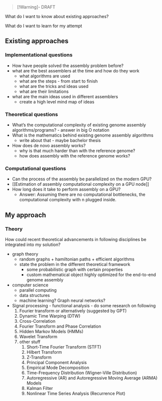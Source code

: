 >[!Warning]- DRAFT

What do I want to know about existing approaches?

What do I want to learn for my attempt


## Existing approaches

### Implementational questions
-  How have people solved the assembly problem before?
- what are the best assemblers at the time and how do they work
	- what algorithms are used
	- what are the steps - from start to finish
	- what are the tricks and ideas used
	- what are their limitations
- what are the main ideas used in different assemblers
	- create a high level mind map of ideas

### Theoretical questions
- What’s the computational complexity of existing genome assembly algorithms/programs? - answer in big O notation
- What is the mathematics behind existing genome assembly algorithms
	- write about that - maybe bachelor thesis
- How does de novo assembly works?
	- why is that much harder than with the reference genome?
	- how does assembly with the reference genome works?

### Computational questions
- Can the process of the assembly be parallelized on the modern GPU?
- [[Estimation of assembly computational complexity on a GPU node]]
- How long does it take to perform assembly on a GPU?
	- Answer: Assuming there are no computational bottlenecks, the computational complexity with n plugged inside.

## My approach

### Theory
How could recent theoretical advancements in following disciplines be integrated into my solution?

- graph theory
	- random graphs + hamiltonian paths + efficient algorithms
	- state the problem in the different theoretical framework
		- some probabilistic graph with certain properties
		- custom mathematical object highly optimized for the end-to-end genome assembly
- computer science
	- parallel computing
	- data structures
	- machine learning? Graph neural networks?
- Signal processing - functional analysis - do some research on following
	1. Fourier transform or alternatively (suggested by GPT)
	2. Dynamic Time Warping (DTW)
	3. Cross-Correlation
	4. Fourier Transform and Phase Correlation
	5. Hidden Markov Models (HMMs)
	6. Wavelet Transform
	7. other stuff
		1. Short-Time Fourier Transform (STFT)
		2. Hilbert Transform
		3. Z-Transform
		4. Principal Component Analysis
		5. Empirical Mode Decomposition
		6. Time-Frequency Distribution (Wigner-Ville Distribution)
		7. Autoregressive (AR) and Autoregressive Moving Average (ARMA) Models
		8. Kalman Filter
		9. Nonlinear Time Series Analysis (Recurrence Plot)